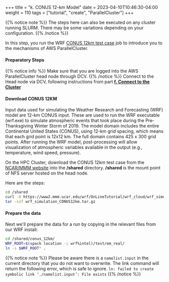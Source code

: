 +++
title = "k. CONUS 12-km Model"
date = 2023-04-10T10:46:30-04:00
weight = 110
tags = ["tutorial", "create", "ParallelCluster"]
+++

{{% notice note %}}
The steps here can also be executed on any cluster running SLURM. There may be some variations depending on your configuration.
{{% /notice %}}

In this step, you run the WRF [CONUS 12km test case](https://www2.mmm.ucar.edu/wrf/users/benchmark/benchdata_v422.html) job to introduce you to the mechanisms of AWS ParallelCluster.

#### Preparatory Steps

{{% notice info %}}
Make sure that you are logged into the AWS ParallelCluster head node through DCV.
{{% /notice %}}
Connect to the Head node via DCV, following instructions from part **[f. Connect to the Cluster](/03-hpc-aws-parallelcluster-workshop/09-connect-cluster.html#dcv-connect)**

#### Download CONUS 12KM
Input data used for simulating the Weather Research and Forecasting (WRF) model are 12-km CONUS input.
These are used to run the WRF executable (wrf.exe) to simulate atmospheric events that took place during the Pre-Thanksgiving Winter Storm of 2019.
The model domain includes the entire Continental United States (CONUS), using 12-km grid spacing, which means that each grid point is 12x12 km.
The full domain contains 425 x 300 grid points. After running the WRF model, post-processing will allow visualization of atmospheric variables available in the output (e.g., temperature, wind speed, pressure). 

On the HPC Cluster, download the CONUS 12km test case from the [NCAR/MMM website](https://www2.mmm.ucar.edu/wrf/users/) into the **/shared** directory.
**/shared** is the mount point of NFS server hosted on the head node.

Here are the steps:

```bash
cd /shared
curl -O https://www2.mmm.ucar.edu/wrf/OnLineTutorial/wrf_cloud/wrf_simulation_CONUS12km.tar.gz
tar -xzf wrf_simulation_CONUS12km.tar.gz
```

#### Prepare the data
Next we'll prepare the data for a run by copying in the relevant files from our WRF install:

```bash
cd /shared/conus_12km/
WRF_ROOT=$(spack location -i wrf%intel)/test/em_real/
ln -s $WRF_ROOT* .
```

{{% notice note %}}
Please be aware there is a `namelist.input` in the current directory that you
do not want to overwrite. The link command will return the following
error, which is safe to ignore.
`ln: failed to create symbolic link ‘./namelist.input’: File exists`
{{% /notice %}}
